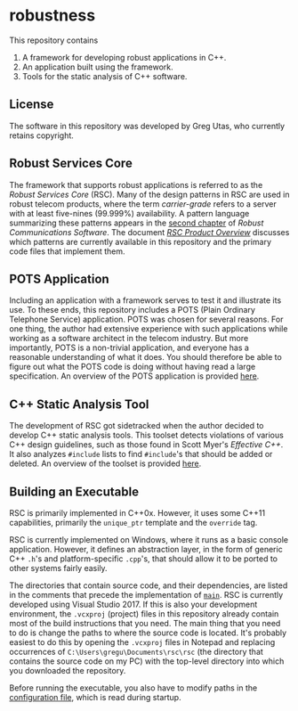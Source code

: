 # robustness

This repository contains
1. A framework for developing robust applications in C++.
2. An application built using the framework.
3. Tools for the static analysis of C++ software.

## License
The software in this repository was developed by Greg Utas, who currently
retains copyright.

## Robust Services Core
The framework that supports robust applications is referred to as the
*Robust Services Core* (RSC).  Many of the design patterns in RSC are used in
robust telecom products, where the term *carrier-grade* refers to a server with
at least five-nines (99.999%) availability.  A pattern language summarizing
these patterns appears in the [second chapter](/docs/RCS-chapter-2.pdf) of
*Robust Communications Software*.  The document
[*RSC Product Overview*](/docs/RSC-Product-Overview.pdf) discusses which
patterns are currently available in this repository and the primary code
files that implement them.

## POTS Application
Including an application with a framework serves to test it and illustrate its
use.  To these ends, this repository includes a POTS (Plain Ordinary Telephone
Service) application.  POTS was chosen for several reasons.  For one thing,
the author had extensive experience with such applications while working
as a software architect in the telecom industry.  But more importantly, POTS
is a non-trivial application, and everyone has a reasonable understanding of what
it does.  You should therefore be able to figure out what the POTS code is doing
without having read a large specification.  An overview of the POTS application
is provided [here](/docs/RSC-POTS-Application.md).

## C++ Static Analysis Tool
The development of RSC got sidetracked when the author decided to develop C++
static analysis tools.  This toolset detects violations of various C++ design
guidelines, such as those found in Scott Myer's *Effective C++*.  It also analyzes
`#include` lists to find `#include`'s that should be added or deleted.  An overview
of the toolset is provided [here](docs/RSC-Cpp-Static-Analysis-Tools.md).

## Building an Executable
RSC is primarily implemented in C++0x.  However, it uses some C++11 capabilities,
primarily the `unique_ptr` template and the `override` tag.

RSC is currently implemented on Windows, where it runs as a basic console
application.  However, it defines an abstraction layer, in the form of generic
C++ `.h`'s and platform-specific `.cpp`'s, that should allow it to be ported
to other systems fairly easily.

The directories that contain source code, and their dependencies, are listed in
the comments that precede the implementation of [`main`](/rsc/main.cpp).  RSC is
currently developed using Visual Studio 2017.  If this is also your development
environment, the `.vcxproj` (project) files in this repository already contain
most of the build instructions that you need.  The main thing that you need to
do is change the paths to where the source code is located.  It's probably
easiest to do this by opening the `.vcxproj` files in Notepad and replacing
occurrences of `C:\Users\gregu\Documents\rsc\rsc` (the directory that contains the
source code on my PC) with the top-level directory into which you downloaded the
repository.

Before running the executable, you also have to modify paths in the
[configuration file](input/element.config.txt), which is read during startup.
